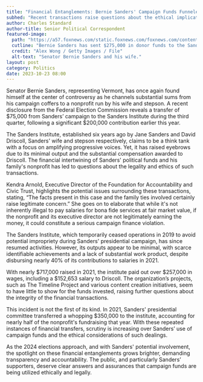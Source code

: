 ```yaml
---
title: "Financial Entanglements: Bernie Sanders' Campaign Funds Funneled to Family Nonprofit"
subhed: "Recent transactions raise questions about the ethical implications of Sanders’ financial dealings with family-run institute."
author: Charles Standard
author-title: Senior Political Correspondent
featured-image: 
  path: "https://a57.foxnews.com/static.foxnews.com/foxnews.com/content/uploads/2023/10/720/405/GettyImages-539038862.jpg?ve=1&tl=1"
  cutline: "Bernie Sanders has sent $275,000 in donor funds to the Sanders Institute this year."
  credit: "Alex Wong / Getty Images / File"
  alt-text: "Senator Bernie Sanders and his wife."
layout: post
category: Politics
date: 2023-10-23 08:00
---
```


Senator Bernie Sanders, representing Vermont, has once again found himself at the center of controversy as he channels substantial sums from his campaign coffers to a nonprofit run by his wife and stepson. A recent disclosure from the Federal Election Commission reveals a transfer of $75,000 from Sanders’ campaign to the Sanders Institute during the third quarter, following a significant $200,000 contribution earlier this year.

The Sanders Institute, established six years ago by Jane Sanders and David Driscoll, Sanders' wife and stepson respectively, claims to be a think tank with a focus on amplifying progressive voices. Yet, it has raised eyebrows due to its minimal output and the substantial compensation awarded to Driscoll. The financial intertwining of Sanders' political funds and his family's nonprofit has led to questions about the legality and ethics of such transactions.

Kendra Arnold, Executive Director of the Foundation for Accountability and Civic Trust, highlights the potential issues surrounding these transactions, stating, “The facts present in this case and the family ties involved certainly raise legitimate concern.” She goes on to elaborate that while it's not inherently illegal to pay salaries for bona fide services at fair market value, if the nonprofit and its executive director are not legitimately earning the money, it could constitute a serious campaign finance violation.

The Sanders Institute, which temporarily ceased operations in 2019 to avoid potential impropriety during Sanders' presidential campaign, has since resumed activities. However, its outputs appear to be minimal, with scarce identifiable achievements and a lack of substantial work product, despite disbursing nearly 40% of its contributions to salaries in 2021.

With nearly $717,000 raised in 2021, the institute paid out over $257,000 in wages, including a $152,653 salary to Driscoll. The organization’s projects, such as The Timeline Project and various content creation initiatives, seem to have little to show for the funds invested, raising further questions about the integrity of the financial transactions.

This incident is not the first of its kind. In 2021, Sanders' presidential committee transferred a whopping $350,000 to the institute, accounting for nearly half of the nonprofit's fundraising that year. With these repeated instances of financial transfers, scrutiny is increasing over Sanders’ use of campaign funds and the ethical considerations of such dealings.

As the 2024 elections approach, and with Sanders' potential involvement, the spotlight on these financial entanglements grows brighter, demanding transparency and accountability. The public, and particularly Sanders’ supporters, deserve clear answers and assurances that campaign funds are being utilized ethically and legally.
